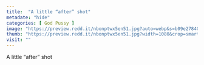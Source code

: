 ```yaml
---
title:  "A little “after” shot"
metadate: "hide"
categories: [ God Pussy ]
image: "https://preview.redd.it/nbonptwx5en51.jpg?auto=webp&s=b09e27840bd3711d2bb3bfa1e139527cabd9e7a6"
thumb: "https://preview.redd.it/nbonptwx5en51.jpg?width=1080&crop=smart&auto=webp&s=814253f954bd94290b1ef0fcf90d47395851bec3"
visit: ""
---
```

A little “after” shot
